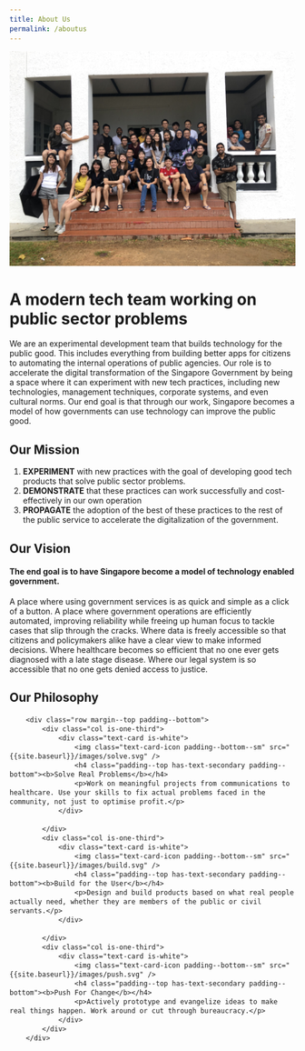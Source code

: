 ```yaml
---
title: About Us
permalink: /aboutus
---
```

![Alt text for image on Isomer site](/images/theteam.JPG)

# A modern tech team working on public sector problems  

We are an experimental development team that builds technology for the public good. This includes everything from building better apps for citizens to automating the internal operations of public agencies. Our role is to accelerate the digital transformation of the Singapore Government by being a space where it can experiment with new tech practices, including new technologies, management techniques, corporate systems, and even cultural norms. Our end goal is that through our work, Singapore becomes a model of how governments can use technology can improve the public good.


## Our Mission

1. **EXPERIMENT** with new practices with the goal of developing good tech products that solve public sector problems.
2. **DEMONSTRATE** that these practices can work successfully and cost-effectively in our own operation
3. **PROPAGATE** the adoption of the best of these practices to the rest of the public service to accelerate the digitalization of the government.


## Our Vision
#### The end goal is to have Singapore become a model of technology enabled government. 

A place where using government services is as quick and simple as a click of a button. A place where government operations are efficiently automated, improving reliability while freeing up human focus to tackle cases that slip through the cracks. Where data is freely accessible so that citizens and policymakers alike have a clear view to make informed decisions. Where healthcare becomes so efficient that no one ever gets diagnosed with a late stage disease. Where our legal system is so accessible that no one gets denied access to justice.


## Our Philosophy
<section class="bp-section">

        <div class="row margin--top padding--bottom">
            <div class="col is-one-third">
                <div class="text-card is-white">
                    <img class="text-card-icon padding--bottom--sm" src="{{site.baseurl}}/images/solve.svg" />
                    <h4 class="padding--top has-text-secondary padding--bottom"><b>Solve Real Problems</b></h4>
                    <p>Work on meaningful projects from communications to healthcare. Use your skills to fix actual problems faced in the community, not just to optimise profit.</p>
                </div>

            </div>
            <div class="col is-one-third">
                <div class="text-card is-white">
                    <img class="text-card-icon padding--bottom--sm" src="{{site.baseurl}}/images/build.svg" />
                    <h4 class="padding--top has-text-secondary padding--bottom"><b>Build for the User</b></h4>
                    <p>Design and build products based on what real people actually need, whether they are members of the public or civil servants.</p>
                </div>

            </div>
            <div class="col is-one-third">
                <div class="text-card is-white">
                    <img class="text-card-icon padding--bottom--sm" src="{{site.baseurl}}/images/push.svg" />
                    <h4 class="padding--top has-text-secondary padding--bottom"><b>Push For Change</b></h4>
                    <p>Actively prototype and evangelize ideas to make real things happen. Work around or cut through bureaucracy.</p>
                </div>
            </div>
        </div>
</section>